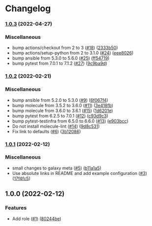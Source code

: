 # Changelog

### [1.0.3](https://github.com/nahsi/ansible-vault/compare/v1.0.2...v1.0.3) (2022-04-27)


### Miscellaneous

* bump actions/checkout from 2 to 3 ([#18](https://github.com/nahsi/ansible-vault/issues/18)) ([2333b50](https://github.com/nahsi/ansible-vault/commit/2333b5081c34c82bc896c3b8d93ac0cd7312abc7))
* bump actions/setup-python from 2 to 3.1.0 ([#24](https://github.com/nahsi/ansible-vault/issues/24)) ([eee8026](https://github.com/nahsi/ansible-vault/commit/eee8026bc1de51518124794cb3dc3530dde1824c))
* bump ansible from 5.3.0 to 5.6.0 ([#25](https://github.com/nahsi/ansible-vault/issues/25)) ([ff54719](https://github.com/nahsi/ansible-vault/commit/ff54719e3e6624021b0d52477bee43f415b45731))
* bump pytest from 7.0.1 to 7.1.2 ([#27](https://github.com/nahsi/ansible-vault/issues/27)) ([9c9ba9d](https://github.com/nahsi/ansible-vault/commit/9c9ba9df2ceb7c1b2b128a0c63c660da7835a8bd))

### [1.0.2](https://github.com/nahsi/ansible-vault/compare/v1.0.1...v1.0.2) (2022-02-21)


### Miscellaneous

* bump ansible from 5.2.0 to 5.3.0 ([#9](https://github.com/nahsi/ansible-vault/issues/9)) ([6f067f4](https://github.com/nahsi/ansible-vault/commit/6f067f4f622fff79c115701492892ebaf9f4db39))
* bump molecule from 3.5.2 to 3.6.0 ([#11](https://github.com/nahsi/ansible-vault/issues/11)) ([3e418fb](https://github.com/nahsi/ansible-vault/commit/3e418fb7087336312a55ee74d4db36fda60226fe))
* bump molecule from 3.6.0 to 3.6.1 ([#15](https://github.com/nahsi/ansible-vault/issues/15)) ([1d6201e](https://github.com/nahsi/ansible-vault/commit/1d6201ee8dd98a88eded0609d435c9a5023fb6aa))
* bump pytest from 6.2.5 to 7.0.1 ([#12](https://github.com/nahsi/ansible-vault/issues/12)) ([c93d9c3](https://github.com/nahsi/ansible-vault/commit/c93d9c3ee9802a32ca1ce88af17a357b83bcb771))
* bump pytest-testinfra from 6.5.0 to 6.6.0 ([#13](https://github.com/nahsi/ansible-vault/issues/13)) ([e903bcc](https://github.com/nahsi/ansible-vault/commit/e903bcc7663f635cfbeadda70a561214b3599f3a))
* Do not install molecule-lint ([#14](https://github.com/nahsi/ansible-vault/issues/14)) ([9d8c531](https://github.com/nahsi/ansible-vault/commit/9d8c53142e004cbb81e24851f1e8b08804561041))
* Fix link to defaults ([#6](https://github.com/nahsi/ansible-vault/issues/6)) ([3b12086](https://github.com/nahsi/ansible-vault/commit/3b120865760145927ccd81a7a9914c4f6a86603c))

### [1.0.1](https://github.com/nahsi/ansible-vault/compare/v1.0.0...v1.0.1) (2022-02-12)


### Miscellaneous

* small changes to galaxy meta ([#5](https://github.com/nahsi/ansible-vault/issues/5)) ([b11a1a5](https://github.com/nahsi/ansible-vault/commit/b11a1a5f3e6100bfc57d1834efd41b5f8666d1a8))
* Use absolute links in README and add example configuration ([#3](https://github.com/nahsi/ansible-vault/issues/3)) ([17f4fc5](https://github.com/nahsi/ansible-vault/commit/17f4fc5b5cc21327f697d8c4fad702336c385e73))

## 1.0.0 (2022-02-12)


### Features

* Add role ([#1](https://github.com/nahsi/ansible-vault/issues/1)) ([80244be](https://github.com/nahsi/ansible-vault/commit/80244be8cabf3a8ea5bd0851ab349555e4329044))
